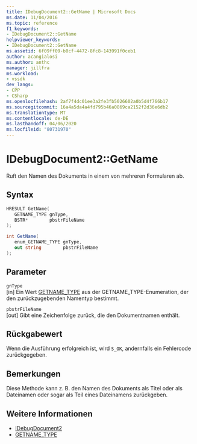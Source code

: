 ```yaml
---
title: IDebugDocument2::GetName | Microsoft Docs
ms.date: 11/04/2016
ms.topic: reference
f1_keywords:
- IDebugDocument2::GetName
helpviewer_keywords:
- IDebugDocument2::GetName
ms.assetid: 6f09ff09-b0cf-4472-8fc8-143991f0ceb1
author: acangialosi
ms.author: anthc
manager: jillfra
ms.workload:
- vssdk
dev_langs:
- CPP
- CSharp
ms.openlocfilehash: 2af7f4dc01ee3a2fe3fb5026602a0b5d4f766b17
ms.sourcegitcommit: 16a4a5da4a4fd795b46a0869ca2152f2d36e6db2
ms.translationtype: MT
ms.contentlocale: de-DE
ms.lasthandoff: 04/06/2020
ms.locfileid: "80731970"
---
```

# <a name="idebugdocument2getname"></a>IDebugDocument2::GetName
Ruft den Namen des Dokuments in einem von mehreren Formularen ab.

## <a name="syntax"></a>Syntax

```cpp
HRESULT GetName( 
   GETNAME_TYPE gnType,
   BSTR*        pbstrFileName
);
```

```csharp
int GetName( 
   enum_GETNAME_TYPE gnType,
   out string        pbstrFileName
);
```

## <a name="parameters"></a>Parameter
`gnType`\
[in] Ein Wert [GETNAME_TYPE](../../../extensibility/debugger/reference/getname-type.md) aus der GETNAME_TYPE-Enumeration, der den zurückzugebenden Namentyp bestimmt.

`pbstrFileName`\
[out] Gibt eine Zeichenfolge zurück, die den Dokumentnamen enthält.

## <a name="return-value"></a>Rückgabewert
 Wenn die Ausführung erfolgreich ist, wird `S_OK`, andernfalls ein Fehlercode zurückgegeben.

## <a name="remarks"></a>Bemerkungen
 Diese Methode kann z. B. den Namen des Dokuments als Titel oder als Dateinamen oder sogar als Teil eines Dateinamens zurückgeben.

## <a name="see-also"></a>Weitere Informationen
- [IDebugDocument2](../../../extensibility/debugger/reference/idebugdocument2.md)
- [GETNAME_TYPE](../../../extensibility/debugger/reference/getname-type.md)
